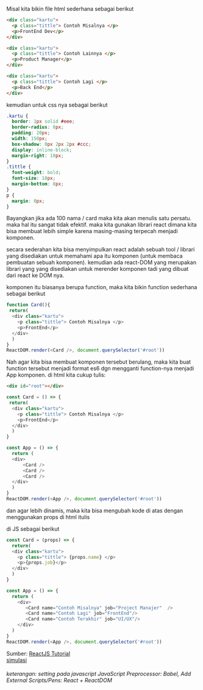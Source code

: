 Misal kita bikin file html sederhana sebagai berikut
```html
<div class="kartu">
  <p class="tittle"> Contoh Misalnya </p>
  <p>FrontEnd Dev</p>
</div>

<div class="kartu">
  <p class="tittle"> Contoh Lainnya </p>
  <p>Product Manager</p>
</div>

<div class="kartu">
  <p class="tittle"> Contoh Lagi </p>
  <p>Back End</p>
</div>
```
kemudian untuk css nya sebagai berikut
```css
.kartu {
  border: 1px solid #eee;
  border-radius: 8px;
  padding: 20px;
  width: 150px;
  box-shadow: 0px 2px 2px #ccc;
  display: inline-block;
  margin-right: 10px;
}
.tittle {
  font-weight: bold;
  font-size: 18px;
  margin-bottom: 8px;
}
p {
  margin: 0px;
}
```
Bayangkan jika ada 100 nama / card maka kita akan menulis satu persatu. maka hal itu sangat tidak efektif. maka kita gunakan librari react dimana kita bisa membuat lebih simple karena masing-masing terpecah menjadi komponen. 

secara sederahan kita bisa menyimpulkan react adalah sebuah tool / librari yang disediakan untuk memahami apa itu komponen (untuk membaca pembuatan sebuah komponen). kemudian ada react-DOM yang merupakan librari yang yang disediakan untuk merender komponen tadi yang dibuat dari react ke DOM nya.

komponen itu biasanya berupa function, maka kita bikin function sederhana sebagai berikut
```javascript
function Card(){
 return(
  <div class="kartu">
    <p class="tittle"> Contoh Misalnya </p>
    <p>FrontEnd</p>
  </div>
  )
}
ReactDOM.render(<Card />, document.querySelector('#root'))
```

Nah agar kita bisa membuat komponen tersebut berulang, maka kita buat function tersebut menjadi format es6 dgn mengganti function-nya menjadi App komponen. 
di html kita cukup tulis:
```html
<div id="root"></div>
```

```javascript
const Card = () => {
 return(
  <div class="kartu">
    <p class="tittle"> Contoh Misalnya </p>
    <p>FrontEnd</p>
  </div>
  )
}

const App = () => {
  return (
  <div>
      <Card />
      <Card />
      <Card />
  </div>
  )
}
ReactDOM.render(<App />, document.querySelector('#root'))
```

dan  agar lebih dinamis, maka kita bisa mengubah kode di atas dengan menggunakan props 
di html itulis 

di JS sebagai berikut 
```javascript
const Card = (props) => {
  return(
  <div class="kartu">
    <p class="tittle"> {props.name} </p>
    <p>{props.job}</p>
  </div>
  )
}

const App = () => {
  return (
    <div>
       <Card name="Contoh Misalnya" job="Project Manajer"  />
       <Card name="Contoh Lagi" job="FrontEnd"/>
       <Card name="Contoh Terakhir" job="UI/UX"/>
    </div>
  )
}
ReactDOM.render(<App />, document.querySelector('#root'))
```


Sumber: [ReactJS Tutorial](https://www.youtube.com/watch?v=EbdwcqZAkN0&list=PLU4DS8KR-LJ03qEsHn9zV4qdhcWtusBqb&index=2)<br>
[simulasi](https://codepen.io/adhon/pen/ZEEEYVJ)
###### keterangan: setting pada javascript JavaScript Preprocessor: Babel, Add External Scripts/Pens: React + ReactDOM
